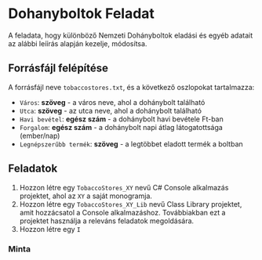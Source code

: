 # Dohanyboltok Feladat

A feladata, hogy különböző Nemzeti Dohányboltok eladási és egyéb adatait az alábbi leíírás alapján kezelje, módosítsa.

## Forrásfájl felépítése

A forrásfájl neve `tobaccostores.txt`, és a következő oszlopokat tartalmazza:

- `Város`: **szöveg** - a város neve, ahol a dohánybolt található
- `Utca`: **szöveg** - az utca neve, ahol a dohánybolt található
- `Havi bevétel`: **egész szám** - a dohánybolt havi bevétele Ft-ban
- `Forgalom`: **egész szám** - a dohánybolt napi átlag látogatottsága (ember/nap)
- `Legnépszerűbb termék`: **szöveg** - a legtöbbet eladott termék a boltban

## Feladatok

1. Hozzon létre egy `TobaccoStores_XY` nevű C# Console alkalmazás projektet, ahol az `XY` a saját monogramja.
2. Hozzon létre egy `TobaccoStores_XY_Lib` nevű Class Library projektet, amit hozzácsatol a Console alkalmazáshoz. Továbbiakban ezt a projektet használja a releváns feladatok megoldására.
3. Hozzon létre egy `I`

### Minta

```shell
```

